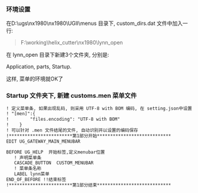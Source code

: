 ### 环境设置

在D:\ugs\nx1980\nx1980\UGII\menus 目录下, custom_dirs.dat 文件中加入一行:

>  F:\working\helix_cutter\nx1980\lynn_open

在 lynn_open 目录下新建3个文件夹, 分别是: 

Application, parts, Startup. 

这样, 菜单的环境就OK了

### Startup 文件夹下, 新建 customs.men 菜单文件

```txt
! 定义菜单条, 如果出现乱码, 则采用 UTF-8 with BOM 编码, 在 setting.json中设置:
! "[men]":{
!        "files.encoding": "UTF-8 with BOM"
!    }
! 可以针对 .men 文件结尾的文件, 自动识别并以设置的编码保存
!************************第1部分开始****************************
EDIT UG_GATEWAY_MAIN_MENUBAR

BEFORE UG_HELP  开始标签,定义menubar位置
   ! 声明菜单条
   CASCADE_BUTTON  CUSTOM_MENUBAR
   ! 菜单条名称
   LABEL lynn菜单
END_OF_BEFORE !!结束标签
!************************第1部分结束****************************
```

